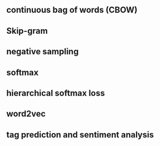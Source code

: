 ## continuous bag of words (CBOW)
## Skip-gram
## negative sampling
## softmax
## hierarchical softmax loss
## word2vec
## tag prediction and sentiment analysis
